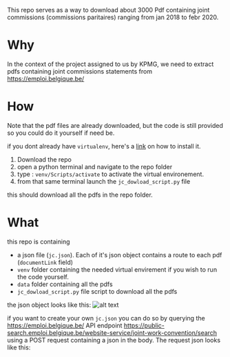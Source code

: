 This repo serves as a way to download about 3000 Pdf containing joint commissions (commissions paritaires) ranging from jan 2018 to febr 2020.

# Why 

In the context of the project assigned to us by KPMG, we need to extract pdfs containing joint commissions statements from https://emploi.belgique.be/ 

# How
Note that the pdf files are already downloaded, but the code is still provided so you could do it yourself if need be.

if you dont already have `virtualenv`, here's a [link](https://virtualenv.pypa.io/en/latest/installation.html) on how to install it.

1. Download the repo
2. open a python terminal and navigate to the repo folder
3. type : `venv/Scripts/activate` to activate the virtual environement.
4. from that same terminal launch the `jc_dowload_script.py` file

this should download all the pdfs in the repo folder.

# What
this repo is containing
- a json file (`jc.json`). Each of it's json object contains a route to each pdf (`documentLink` field)
- `venv` folder containing the needed virtual envirement if you wish to run the code yourself.
- `data` folder containing all the pdfs
- `jc_dowload_script.py` file script to download all the pdfs

the json object looks like this:
![alt text](https://github.com/Cassik6/commissions-paritaires/main/assets/requestjson.jpg)

if you want to create your own `jc.json` you can do so by querying the https://emploi.belgique.be/ API endpoint https://public-search.emploi.belgique.be/website-service/joint-work-convention/search using a POST request containing a json in the body. The request json looks like this:









